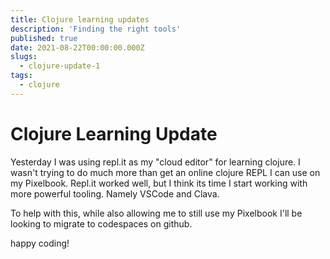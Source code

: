 ```yaml
---
title: Clojure learning updates
description: 'Finding the right tools'
published: true
date: 2021-08-22T00:00:00.000Z
slugs:
  - clojure-update-1
tags:
  - clojure
---
```



# Clojure Learning Update

Yesterday I was using repl.it as my "cloud editor" for learning clojure. I wasn't trying to do much more than get an online clojure REPL I can use on my Pixelbook. Repl.it worked well, but I think its time I start working with more powerful tooling. Namely VSCode and Clava. 

To help with this, while also allowing me to still use my Pixelbook I'll be looking to migrate to codespaces on github. 

happy coding!